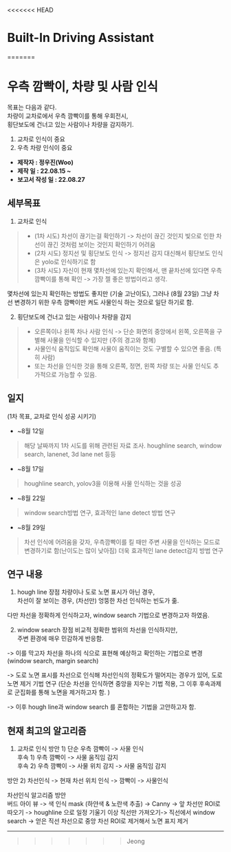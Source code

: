 <<<<<<< HEAD
# Built-In Driving Assistant
=======
# 우측 깜빡이, 차량 및 사람 인식
목표는 다음과 같다.   
차량이 교차로에서 우측 깜빡이를 통해 우회전시,    
횡단보도에 건너고 있는 사람이나 차량을 감지하기.   
1. 교차로 인식이 중요
2. 우측 차량 인식이 중요

* **제작자 : 정우진(Woo)**
* **제작 일 : 22.08.15 ~**
* **보고서 작성 일 : 22.08.27**


## 세부목표

1. 교차로 인식
>  - (1차 시도) 차선이 끊기는걸 확인하기 
>  -> 차선이 끊긴 것인지 빛으로 인한 차선이 끊긴 것처럼 보이는 것인지 확인하기 어려움
>  - (2차 시도) 정지선 및 횡단보도 인식
>  -> 정지선 감지 대신해서 횡단보도 인식은 yolo로 인식하기로 함
>  - (3차 시도) 자신이 현재 몇차선에 있는지 확인해서, 맨 끝차선에 있다면 우측 깜빡이를 통해 확인
>  -> 가장 젤 좋은 방법이라고 생각. 

몇차선에 있는지 확인하는 방법도 좋지만 (기술 고난이도), 그러나 (8월 23일) 그냥 차선 변경하기 위한 우측 깜빡이만 켜도 사물인식 하는 것으로 일단 하기로 함.    

2. 횡단보도에 건너고 있는 사람이나 차량을 감지
> - 오른쪽이나 왼쪽 차나 사람 인식
> -> 단순 화면의 중앙에서 왼쪽, 오른쪽을 구별해 사물을 인식할 수 있지만 (주의 경고와 함께)
> - 사물인식 움직임도 확인해 사물이 움직이는 것도 구별할 수 있으면 좋음. (특히 사람)
> - 또는 차선을 인식한 것을 통해 오른쪽, 정면, 왼쪽 차량 또는 사물 인식도 추가적으로 가능할 수 있음. 



## 일지
(1차 목표, 교차로 인식 성공 시키기)
* ~8월 12일
> 해당 날짜까지 1차 시도를 위해 관련된 자료 조사. 
> houghline search, window search, lanenet, 3d lane net 등등

* ~8월 17일
> houghline search, yolov3을 이용해 사물 인식하는 것을 성공

* ~8월 22일
> window search방법 연구, 효과적인 lane detect 방법 연구

* ~8월 29일
> 차선 인식에 어려움을 갖자, 우측깜빡이를 킬 때만 주변 사물을 인식하는 모드로 변경하기로 함(난이도는 많이 낮아짐)
> 더욱 효과적인 lane detect감지 방법 연구

## 연구 내용
1) hough line 장점
차량이나 도로 노면 표시가 아닌 경우,   
차선이 잘 보이는 경우, (차선만) 엉뚱한 차선 인식하는 빈도가 줆.   

다만 차선을 정확하게 인식하고자, window search 기법으로 변경하고자 하였음. 

2) window search 장점
비교적 정확한 범위의 차선을 인식하지만,   
주변 환경에 매우 민감하게 반응함.   

-> 이를 막고자 차선을 하나의 식으로 표현해 예상하고 확인하는 기법으로 변경
(window search, margin search)

-> 도로 노면 표시를 차선으로 인식해 차선인식의 정확도가 떨어지는 경우가 있어, 도로 노면 제거 기법 연구
(단순 차선을 인식하면 중앙을 지우는 기법 적용, 그 이후 후속과제로 군집화를 통해 노면을 제거하고자 함. )

-> 이후 hough line과 window search 를 혼합하는 기법을 고안하고자 함. 

## 현재 최고의 알고리즘
1. 교차로 인식
방안 1) 단순 우측 깜빡이 -> 사물 인식   
후속 1) 우측 깜빡이 -> 사물 움직임 감지   
후속 2) 우측 깜빡이 -> 사물 위치 감지 -> 사물 움직임 감지   

방안 2) 차선인식 -> 현재 차선 위치 인식 -> 깜빡이 -> 사물인식   

차선인식 알고리즘 방안   
버드 아이 뷰 -> 색 인식 mask (하얀색 & 노란색 추출) -> Canny -> 앞 차선만 ROI로 따오기 -> houghline 으로 일정 기울기 이상 직선만 가져오기-> 직선에서 window search -> 얻은 직선 차선으로 중앙 차선 ROI로 제거해서 노면 표지 제거 

---------------------------------------------------------
>>>>>>> Jeong

